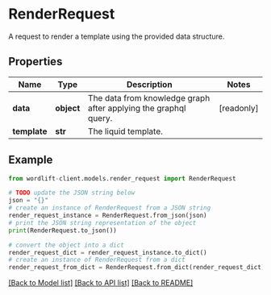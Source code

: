 # RenderRequest

A request to render a template using the provided data structure.

## Properties

Name | Type | Description | Notes
------------ | ------------- | ------------- | -------------
**data** | **object** | The data from knowledge graph after applying the graphql query. | [readonly] 
**template** | **str** | The liquid template. | 

## Example

```python
from wordlift-client.models.render_request import RenderRequest

# TODO update the JSON string below
json = "{}"
# create an instance of RenderRequest from a JSON string
render_request_instance = RenderRequest.from_json(json)
# print the JSON string representation of the object
print(RenderRequest.to_json())

# convert the object into a dict
render_request_dict = render_request_instance.to_dict()
# create an instance of RenderRequest from a dict
render_request_from_dict = RenderRequest.from_dict(render_request_dict)
```
[[Back to Model list]](../README.md#documentation-for-models) [[Back to API list]](../README.md#documentation-for-api-endpoints) [[Back to README]](../README.md)


